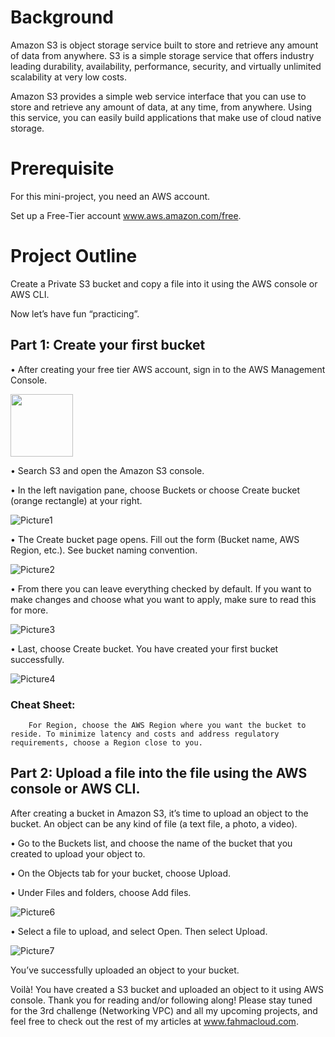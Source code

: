 # Background

Amazon S3 is object storage service built to store and retrieve any amount of data from anywhere. S3 is a simple storage service that offers industry leading durability, availability, performance, security, and virtually unlimited scalability at very low costs.

Amazon S3 provides a simple web service interface that you can use to store and retrieve any amount of data, at any time, from anywhere. Using this service, you can easily build applications that make use of cloud native storage.

# Prerequisite

For this mini-project, you need an AWS account. 

Set up a Free-Tier account www.aws.amazon.com/free.

# Project Outline

Create a Private S3 bucket and copy a file into it using the AWS console or AWS CLI.

Now let’s have fun “practicing”.

## Part 1: Create your first bucket

•	After creating your free tier AWS account, sign in to the AWS Management Console.

<img src="[https://your-image-url.type](https://github.com/djcloudking/aws-skills-challenges/assets/122766532/faeda2bc-735b-469e-9f8a-75f9703f3bc8" width="100" height="100">

•	Search S3 and open the Amazon S3 console.

•	In the left navigation pane, choose Buckets or choose Create bucket (orange rectangle) at your right.

 ![Picture1](https://github.com/djcloudking/aws-skills-challenges/assets/122766532/d3dbe427-6d5f-48a8-beba-15b65a2ef2ae)

•	The Create bucket page opens. Fill out the form (Bucket name, AWS Region, etc.). See bucket naming convention.

 ![Picture2](https://github.com/djcloudking/aws-skills-challenges/assets/122766532/ba94cfdf-2684-4c74-b01c-be237e2919f6)

•	From there you can leave everything checked by default. If you want to make changes and choose what you want to apply, make sure to read this for more.

![Picture3](https://github.com/djcloudking/aws-skills-challenges/assets/122766532/72c93444-24ad-4e70-91f0-6351a296849d)
 
•	Last, choose Create bucket. You have created your first bucket successfully.

![Picture4](https://github.com/djcloudking/aws-skills-challenges/assets/122766532/22f1b7ec-ebd8-4c89-82a1-9b215331657d)

###     Cheat Sheet: 

        For Region, choose the AWS Region where you want the bucket to reside. To minimize latency and costs and address regulatory requirements, choose a Region close to you.

 
## Part 2: Upload a file into the file using the AWS console or AWS CLI.

After creating a bucket in Amazon S3, it’s time to upload an object to the bucket. An object can be any kind of file (a text file, a photo, a video).

•	Go to the Buckets list, and choose the name of the bucket that you created to upload your object to.

•	On the Objects tab for your bucket, choose Upload.

•	Under Files and folders, choose Add files.

![Picture6](https://github.com/djcloudking/aws-skills-challenges/assets/122766532/2bcc5c97-2a93-48b6-a0ca-7a30ffb90de9)

 
•	Select a file to upload, and select Open. Then select Upload.

![Picture7](https://github.com/djcloudking/aws-skills-challenges/assets/122766532/69a1c069-c6c0-4847-b3ca-71235d6535c1)

You’ve successfully uploaded an object to your bucket.

 
Voilà! You have created a S3 bucket and uploaded an object to it using AWS console.
Thank you for reading and/or following along! Please stay tuned for the 3rd challenge (Networking VPC) and all my upcoming projects, and feel free to check out the rest of my articles at www.fahmacloud.com.

